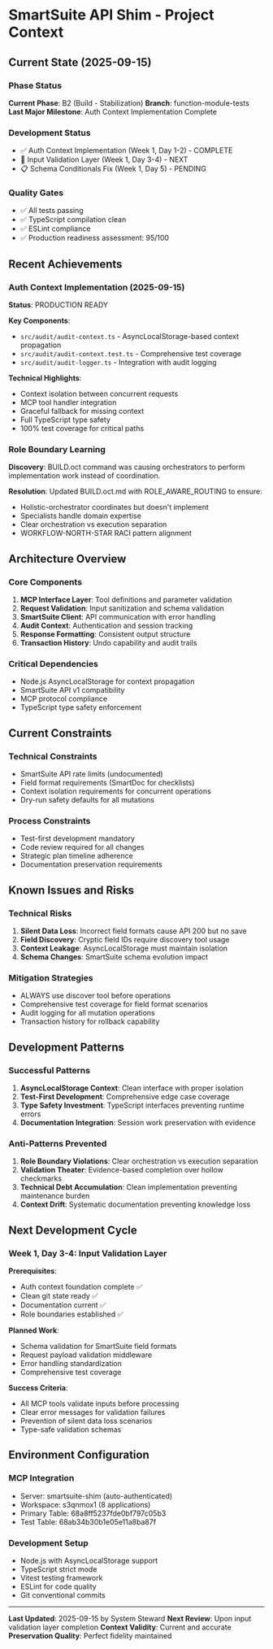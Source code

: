 # SmartSuite API Shim - Project Context

## Current State (2025-09-15)

### Phase Status
**Current Phase**: B2 (Build - Stabilization)
**Branch**: function-module-tests
**Last Major Milestone**: Auth Context Implementation Complete

### Development Status
- ✅ Auth Context Implementation (Week 1, Day 1-2) - COMPLETE
- 🔄 Input Validation Layer (Week 1, Day 3-4) - NEXT
- 📋 Schema Conditionals Fix (Week 1, Day 5) - PENDING

### Quality Gates
- ✅ All tests passing
- ✅ TypeScript compilation clean
- ✅ ESLint compliance
- ✅ Production readiness assessment: 95/100

## Recent Achievements

### Auth Context Implementation (2025-09-15)
**Status**: PRODUCTION READY

**Key Components**:
- `src/audit/audit-context.ts` - AsyncLocalStorage-based context propagation
- `src/audit/audit-context.test.ts` - Comprehensive test coverage
- `src/audit/audit-logger.ts` - Integration with audit logging

**Technical Highlights**:
- Context isolation between concurrent requests
- MCP tool handler integration
- Graceful fallback for missing context
- Full TypeScript type safety
- 100% test coverage for critical paths

### Role Boundary Learning
**Discovery**: BUILD.oct command was causing orchestrators to perform implementation work instead of coordination.

**Resolution**: Updated BUILD.oct.md with ROLE_AWARE_ROUTING to ensure:
- Holistic-orchestrator coordinates but doesn't implement
- Specialists handle domain expertise
- Clear orchestration vs execution separation
- WORKFLOW-NORTH-STAR RACI pattern alignment

## Architecture Overview

### Core Components
1. **MCP Interface Layer**: Tool definitions and parameter validation
2. **Request Validation**: Input sanitization and schema validation
3. **SmartSuite Client**: API communication with error handling
4. **Audit Context**: Authentication and session tracking
5. **Response Formatting**: Consistent output structure
6. **Transaction History**: Undo capability and audit trails

### Critical Dependencies
- Node.js AsyncLocalStorage for context propagation
- SmartSuite API v1 compatibility
- MCP protocol compliance
- TypeScript type safety enforcement

## Current Constraints

### Technical Constraints
- SmartSuite API rate limits (undocumented)
- Field format requirements (SmartDoc for checklists)
- Context isolation requirements for concurrent operations
- Dry-run safety defaults for all mutations

### Process Constraints
- Test-first development mandatory
- Code review required for all changes
- Strategic plan timeline adherence
- Documentation preservation requirements

## Known Issues and Risks

### Technical Risks
1. **Silent Data Loss**: Incorrect field formats cause API 200 but no save
2. **Field Discovery**: Cryptic field IDs require discovery tool usage
3. **Context Leakage**: AsyncLocalStorage must maintain isolation
4. **Schema Changes**: SmartSuite schema evolution impact

### Mitigation Strategies
- ALWAYS use discover tool before operations
- Comprehensive test coverage for field format scenarios
- Audit logging for all mutation operations
- Transaction history for rollback capability

## Development Patterns

### Successful Patterns
1. **AsyncLocalStorage Context**: Clean interface with proper isolation
2. **Test-First Development**: Comprehensive edge case coverage
3. **Type Safety Investment**: TypeScript interfaces preventing runtime errors
4. **Documentation Integration**: Session work preservation with evidence

### Anti-Patterns Prevented
1. **Role Boundary Violations**: Clear orchestration vs execution separation
2. **Validation Theater**: Evidence-based completion over hollow checkmarks
3. **Technical Debt Accumulation**: Clean implementation preventing maintenance burden
4. **Context Drift**: Systematic documentation preventing knowledge loss

## Next Development Cycle

### Week 1, Day 3-4: Input Validation Layer
**Prerequisites**:
- Auth context foundation complete ✅
- Clean git state ready ✅
- Documentation current ✅
- Role boundaries established ✅

**Planned Work**:
- Schema validation for SmartSuite field formats
- Request payload validation middleware
- Error handling standardization
- Comprehensive test coverage

**Success Criteria**:
- All MCP tools validate inputs before processing
- Clear error messages for validation failures
- Prevention of silent data loss scenarios
- Type-safe validation schemas

## Environment Configuration

### MCP Integration
- Server: smartsuite-shim (auto-authenticated)
- Workspace: s3qnmox1 (8 applications)
- Primary Table: 68a8ff5237fde0bf797c05b3
- Test Table: 68ab34b30b1e05e11a8ba87f

### Development Setup
- Node.js with AsyncLocalStorage support
- TypeScript strict mode
- Vitest testing framework
- ESLint for code quality
- Git conventional commits

---

**Last Updated**: 2025-09-15 by System Steward
**Next Review**: Upon input validation layer completion
**Context Validity**: Current and accurate
**Preservation Quality**: Perfect fidelity maintained